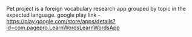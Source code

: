 Pet project is a foreign vocabulary research app grouped by topic in the expected language.
google play link -  https://play.google.com/store/apps/details?id=com.pagepro.LearnWordsLearnWordsApp
